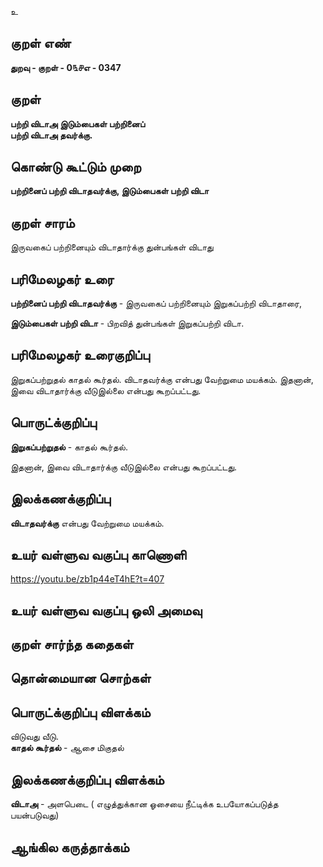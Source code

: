 உ

## குறள் எண் 

**துறவு - குறள் -  0௩௪எ - 0347**  

## குறள் 

**பற்றி விடாஅ இடும்பைகள் பற்றினைப்  
பற்றி விடாஅ தவர்க்கு.**

## கொண்டு கூட்டும் முறை

**பற்றினைப் பற்றி விடாதவர்க்கு, இடும்பைகள் பற்றி விடா**

## குறள் சாரம் 

இருவகைப் பற்றினையும் விடாதார்க்கு துன்பங்கள் விடாது    

## பரிமேலழகர் உரை

**பற்றினைப் பற்றி விடாதவர்க்கு** - இருவகைப் பற்றினையும் இறுகப்பற்றி விடாதாரை,  

**இடும்பைகள் பற்றி விடா** - பிறவித் துன்பங்கள் இறுகப்பற்றி விடா.

## பரிமேலழகர் உரைகுறிப்பு   

இறுகப்பற்றுதல் காதல் கூர்தல். விடாதவர்க்கு என்பது வேற்றுமை மயக்கம். இதனான், இவை விடாதார்க்கு வீடுஇல்லை என்பது கூறப்பட்டது.   

## பொருட்க்குறிப்பு 

**இறுகப்பற்றுதல்** - காதல் கூர்தல்.  
 
இதனான், இவை விடாதார்க்கு வீடுஇல்லை என்பது கூறப்பட்டது.   

## இலக்கணக்குறிப்பு  

**விடாதவர்க்கு** என்பது வேற்றுமை மயக்கம்.   

## உயர் வள்ளுவ வகுப்பு காணொளி

https://youtu.be/zb1p44eT4hE?t=407

## உயர் வள்ளுவ வகுப்பு ஒலி அமைவு 

 
## குறள் சார்ந்த கதைகள் 


## தொன்மையான சொற்கள்


## பொருட்க்குறிப்பு விளக்கம்

விடுவது வீடு.  
**காதல் கூர்தல்** - ஆசை மிகுதல்   

## இலக்கணக்குறிப்பு விளக்கம்

**விடாஅ** - அளபெடை   ( எழுத்துக்கான ஓசையை நீட்டிக்க உபயோகப்படுத்த பயன்படுவது)

## ஆங்கில கருத்தாக்கம் 



